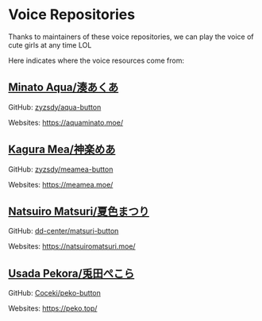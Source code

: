 Voice Repositories
======

Thanks to maintainers of these voice repositories, we can play the voice of cute girls at any time LOL

Here indicates where the voice resources come from:

## [Minato Aqua/湊あくあ](../app/src/main/java/aquacrew/aquabutton/api/provider/AquaButtonApiProvider.kt)

GitHub: [zyzsdy/aqua-button](https://github.com/zyzsdy/aqua-button)

Websites: <https://aquaminato.moe/>

## [Kagura Mea/神楽めあ](../app/src/main/java/aquacrew/aquabutton/api/provider/KaguraMeaButtonApiProvider.kt)

GitHub: [zyzsdy/meamea-button](https://github.com/zyzsdy/meamea-button)

Websites: <https://meamea.moe/>

## [Natsuiro Matsuri/夏色まつり](../app/src/main/java/aquacrew/aquabutton/api/provider/NatsuiroMatsuriButtonApiProvider.kt)

GitHub: [dd-center/matsuri-button](https://github.com/dd-center/matsuri-button)

Websites: <https://natsuiromatsuri.moe/>

## [Usada Pekora/兎田ぺこら](../app/src/main/java/aquacrew/aquabutton/api/provider/PekoraButtonApiProvider.kt)

GitHub: [Coceki/peko-button](https://github.com/Coceki/peko-button)

Websites: <https://peko.top/>
